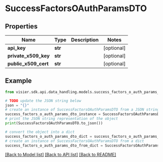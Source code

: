# SuccessFactorsOAuthParamsDTO


## Properties

Name | Type | Description | Notes
------------ | ------------- | ------------- | -------------
**api_key** | **str** |  | [optional] 
**private_x509_key** | **str** |  | [optional] 
**public_x509_cert** | **str** |  | [optional] 

## Example

```python
from visier.sdk.api.data_handling.models.success_factors_o_auth_params_dto import SuccessFactorsOAuthParamsDTO

# TODO update the JSON string below
json = "{}"
# create an instance of SuccessFactorsOAuthParamsDTO from a JSON string
success_factors_o_auth_params_dto_instance = SuccessFactorsOAuthParamsDTO.from_json(json)
# print the JSON string representation of the object
print(SuccessFactorsOAuthParamsDTO.to_json())

# convert the object into a dict
success_factors_o_auth_params_dto_dict = success_factors_o_auth_params_dto_instance.to_dict()
# create an instance of SuccessFactorsOAuthParamsDTO from a dict
success_factors_o_auth_params_dto_from_dict = SuccessFactorsOAuthParamsDTO.from_dict(success_factors_o_auth_params_dto_dict)
```
[[Back to Model list]](../README.md#documentation-for-models) [[Back to API list]](../README.md#documentation-for-api-endpoints) [[Back to README]](../README.md)


